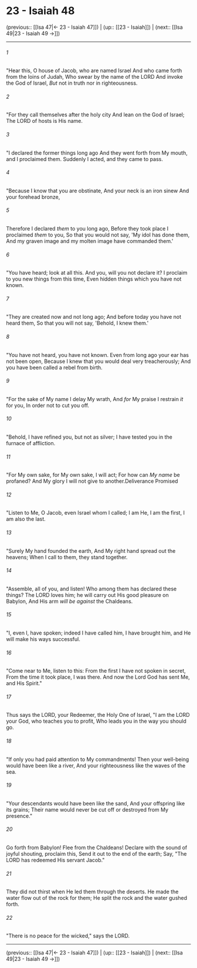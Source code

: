 # 23 - Isaiah 48

(previous:: [[Isa 47|← 23 - Isaiah 47]]) | (up:: [[23 - Isaiah]]) | (next:: [[Isa 49|23 - Isaiah 49 →]])

***


###### 1 
"Hear this, O house of Jacob, who are named Israel And who came forth from the loins of Judah, Who swear by the name of the LORD And invoke the God of Israel, _But_ not in truth nor in righteousness. 

###### 2 
"For they call themselves after the holy city And lean on the God of Israel; The LORD of hosts is His name. 

###### 3 
"I declared the former things long ago And they went forth from My mouth, and I proclaimed them. Suddenly I acted, and they came to pass. 

###### 4 
"Because I know that you are obstinate, And your neck is an iron sinew And your forehead bronze, 

###### 5 
Therefore I declared _them_ to you long ago, Before they took place I proclaimed _them_ to you, So that you would not say, 'My idol has done them, And my graven image and my molten image have commanded them.' 

###### 6 
"You have heard; look at all this. And you, will you not declare it? I proclaim to you new things from this time, Even hidden things which you have not known. 

###### 7 
"They are created now and not long ago; And before today you have not heard them, So that you will not say, 'Behold, I knew them.' 

###### 8 
"You have not heard, you have not known. Even from long ago your ear has not been open, Because I knew that you would deal very treacherously; And you have been called a rebel from birth. 

###### 9 
"For the sake of My name I delay My wrath, And _for_ My praise I restrain _it_ for you, In order not to cut you off. 

###### 10 
"Behold, I have refined you, but not as silver; I have tested you in the furnace of affliction. 

###### 11 
"For My own sake, for My own sake, I will act; For how can _My name_ be profaned? And My glory I will not give to another.Deliverance Promised 

###### 12 
"Listen to Me, O Jacob, even Israel whom I called; I am He, I am the first, I am also the last. 

###### 13 
"Surely My hand founded the earth, And My right hand spread out the heavens; When I call to them, they stand together. 

###### 14 
"Assemble, all of you, and listen! Who among them has declared these things? The LORD loves him; he will carry out His good pleasure on Babylon, And His arm _will be against_ the Chaldeans. 

###### 15 
"I, even I, have spoken; indeed I have called him, I have brought him, and He will make his ways successful. 

###### 16 
"Come near to Me, listen to this: From the first I have not spoken in secret, From the time it took place, I was there. And now the Lord God has sent Me, and His Spirit." 

###### 17 
Thus says the LORD, your Redeemer, the Holy One of Israel, "I am the LORD your God, who teaches you to profit, Who leads you in the way you should go. 

###### 18 
"If only you had paid attention to My commandments! Then your well-being would have been like a river, And your righteousness like the waves of the sea. 

###### 19 
"Your descendants would have been like the sand, And your offspring like its grains; Their name would never be cut off or destroyed from My presence." 

###### 20 
Go forth from Babylon! Flee from the Chaldeans! Declare with the sound of joyful shouting, proclaim this, Send it out to the end of the earth; Say, "The LORD has redeemed His servant Jacob." 

###### 21 
They did not thirst when He led them through the deserts. He made the water flow out of the rock for them; He split the rock and the water gushed forth. 

###### 22 
"There is no peace for the wicked," says the LORD.

***

(previous:: [[Isa 47|← 23 - Isaiah 47]]) | (up:: [[23 - Isaiah]]) | (next:: [[Isa 49|23 - Isaiah 49 →]])
